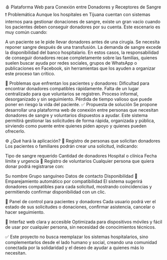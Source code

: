 🩸 Plataforma Web para Conexión entre Donadores y Receptores de Sangre
❗ Problemática
Aunque los hospitales en Tijuana cuentan con sistemas internos para gestionar donaciones de sangre, existe un gran vacío cuando los pacientes deben conseguir donadores por su cuenta. Este escenario es muy común cuando:

A un paciente se le pide llevar donadores antes de una cirugía.
Se necesita reponer sangre después de una transfusión.
La demanda de sangre excede la disponibilidad del banco hospitalario.
En estos casos, la responsabilidad de conseguir donadores recae completamente sobre las familias, quienes suelen buscar ayuda por redes sociales, grupos de WhatsApp o publicaciones en Facebook, sin herramientas que los ayuden a organizar este proceso tan crítico.

🔴 Problemas que enfrentan los pacientes y donadores:
Dificultad para encontrar donadores compatibles rápidamente.
Falta de un lugar centralizado para que voluntarios se registren.
Proceso informal, desorganizado y sin seguimiento.
Pérdida de tiempo valioso que puede poner en riesgo la vida del paciente.
✅ Propuesta de solución
Se propone desarrollar una plataforma web de conexión entre personas que necesitan donadores de sangre y voluntarios dispuestos a ayudar. Este sistema permitirá gestionar las solicitudes de forma rápida, organizada y pública, sirviendo como puente entre quienes piden apoyo y quienes pueden ofrecerlo.

⚙️ ¿Qué hará la aplicación?
🔹 Registro de personas que solicitan donadores
Los pacientes o familiares podrán crear una solicitud, indicando:

Tipo de sangre requerido
Cantidad de donadores
Hospital o clínica
Fecha límite y urgencia
🔹 Registro de voluntarios
Cualquier persona que quiera donar podrá registrarse con:

Su nombre
Grupo sanguíneo
Datos de contacto
Disponibilidad
🔹 Emparejamiento automático por compatibilidad
El sistema sugerirá donadores compatibles para cada solicitud, mostrando coincidencias y permitiendo confirmar disponibilidad con un clic.

🔹 Panel de control para pacientes y donadores
Cada usuario podrá ver el estado de sus solicitudes o donaciones, confirmar asistencia, cancelar o hacer seguimiento.

🔹 Interfaz web clara y accesible
Optimizada para dispositivos móviles y fácil de usar por cualquier persona, sin necesidad de conocimientos técnicos.

✅ Este proyecto no busca reemplazar los sistemas hospitalarios, sino complementarlos desde el lado humano y social, creando una comunidad conectada por la solidaridad y el deseo de ayudar a quienes más lo necesitan.

